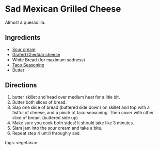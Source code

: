 Sad Mexican Grilled Cheese
===================

Almost a quesadilla.

## Ingredients

* [Sour cream](../condiments/sour_cream.md)
* [Grated Cheddar cheese](../mixins/cheese_traditional_us.md)
* White Bread (for maximum sadness)
* [Taco Seasoning](../seasonings/packaged_seasonings.md)
* Butter

## Directions

1. butter skillet and head over medium heat for a litle bit.
2. Butter both slices of bread.
3. Slap one slice of bread (buttered side down) on skillet and top with a fistful of cheese, and a pinch of taco seasoning. Then cover with other slice of bread. (buttered side up)
4. Make sure you cook both sides! It should take like 3 minutes.
5. Slam jam into the sour cream and take a bite.
6. Repeat step 4 untill throughly sad.

tags: vegetarian
